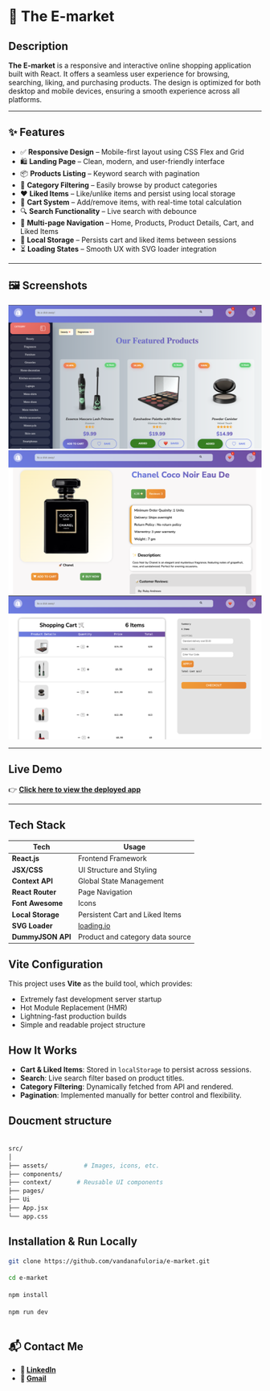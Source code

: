 # 🛒 The E-market

## Description

**The E-market** is a responsive and interactive online shopping application built with React. It offers a seamless user experience for browsing, searching, liking, and purchasing products. The design is optimized for both desktop and mobile devices, ensuring a smooth experience across all platforms.

---

## ✨ Features

- ✅ **Responsive Design** – Mobile-first layout using CSS Flex and Grid
- 🛍️ **Landing Page** – Clean, modern, and user-friendly interface
- 📦 **Products Listing** – Keyword search with pagination
- 📂 **Category Filtering** – Easily browse by product categories
- ❤️ **Liked Items** – Like/unlike items and persist using local storage
- 🛒 **Cart System** – Add/remove items, with real-time total calculation
- 🔍 **Search Functionality** – Live search with debounce
- 📄 **Multi-page Navigation** – Home, Products, Product Details, Cart, and Liked Items
- 💾 **Local Storage** – Persists cart and liked items between sessions
- ⏳ **Loading States** – Smooth UX with SVG loader integration

---

## 🖼️ Screenshots

![main](./src/assets/main.png)
![product](./src//assets/product.png)
![billing](./src/assets/new.png)

---

## Live Demo

👉 [**Click here to view the deployed app**](https://your-demo-link.com)

---

## Tech Stack

| Tech              | Usage                            |
| ----------------- | -------------------------------- |
| **React.js**      | Frontend Framework               |
| **JSX/CSS**       | UI Structure and Styling         |
| **Context API**   | Global State Management          |
| **React Router**  | Page Navigation                  |
| **Font Awesome**  | Icons                            |
| **Local Storage** | Persistent Cart and Liked Items  |
| **SVG Loader**    | [loading.io](https://loading.io) |
| **DummyJSON API** | Product and category data source |

## Vite Configuration

This project uses **Vite** as the build tool, which provides:

- Extremely fast development server startup
- Hot Module Replacement (HMR)
- Lightning-fast production builds
- Simple and readable project structure

## How It Works

- **Cart & Liked Items**: Stored in `localStorage` to persist across sessions.
- **Search**: Live search filter based on product titles.
- **Category Filtering**: Dynamically fetched from API and rendered.
- **Pagination**: Implemented manually for better control and flexibility.

## Doucment structure

```bash

src/
│
├── assets/          # Images, icons, etc.
├── components/
├── context/       # Reusable UI components
├── pages/
├── Ui
├── App.jsx
└── app.css
```

## Installation & Run Locally

```bash
git clone https://github.com/vandanafuloria/e-market.git

cd e-market

npm install

npm run dev



```

## 📬 Contact Me

- **🔗 [LinkedIn](https://www.linkedin.com/in/vandana-fuloria/)**
- **📩 [Gmail](vandanafuloria02@gmail.com)**
